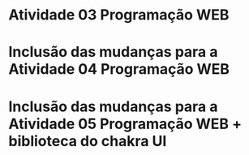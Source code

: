 # Atividade 03 Programação WEB

# Inclusão das mudanças para a Atividade 04 Programação WEB

# Inclusão das mudanças para a Atividade 05 Programação WEB + biblioteca do chakra UI

